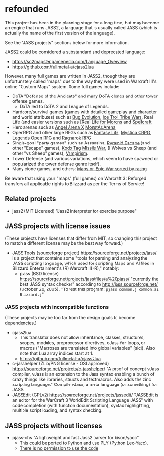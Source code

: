 # refounded
This project has been in the planning stage for a long time, but may
become an engine that runs JASS2, a language that is usually called
JASS (which is actually the name of the first version of the language).

See the "JASS projects" sections below for more information.

JASS2 could be considered a substandard and deprecated language:
- https://sc2mapster.gamepedia.com/Language_Overview
- https://github.com/fullmetal-a/cjass2lua

However, many full games are written in JASS2, though they are
unfortunately called "maps" due to the way they were used in
Warcraft III's online "Custom Maps" system. Some full games include:
- DoTA "Defense of the Ancients" and many DoTA clones and other tower
  offense games.
  - DoTA led to DoTA 2 and League of Legends.
- Hardcore/survival games (games with detailed gameplay and character
  and world attributes) such as [Bug Evolution](https://www.epicwar.com/maps/4043/), [Ice Troll Tribe
  Wars](https://www.epicwar.com/maps/19469/), Real Life (and easier
  versions such as [Real Life [for Morons](https://www.epicwar.com/maps/1252/) and
  [Spellcraft](https://www.epicwar.com/maps/487/)
- Hero arenas such as [Angel Arena X](https://www.epicwar.com/maps/8346/)
  [MonstAr.Arena](https://www.epicwar.com/maps/139667/)
- OpenRPG and other large RPGs such as [Fantasy
  Life](https://www.epicwar.com/maps/91725/), [Mystica
  ORPG](https://www.epicwar.com/maps/7577/), [Legends Open RPG](https://www.epicwar.com/maps/130439/) and [Ragnarok RPG](https://www.epicwar.com/maps/80733/)
- Single-goal "party games" such as Assassins,
  [Pyramid Escape](https://www.epicwar.com/maps/165011/) (and other
  "Escape" games), [Kodo Tag](https://www.epicwar.com/maps/103272/)
  [Missile War](https://www.epicwar.com/maps/58603/), [I
  Wolves vs Sheep (and other "vs Sheep" games),
  [Vampirism](https://www.epicwar.com/maps/51266/).
- Tower Defense (and various variations, which seem to have spawned or
  popularized the tower defense genre itself).
- Many clone games, and others:
  [Maps on Epic War sorted by
  rating](https://www.epicwar.com/maps/?order=desc&sort=rating&page=1)

Be aware that using your "maps" (full games) on Warcraft 3: Reforged
transfers all applicable rights to Blizzard as per the Terms of Service!


## Related projects
- jass2 (MIT Licensed) "Jass2 interpreter for exercise purpose"


## JASS projects with license issues
(These projects have licenses that differ from MIT, so changing
this project to match a different license may be the best way forward.)
- JASS Tools (sourceforge project)
  https://sourceforge.net/projects/jass/ is a project that contains some
  "tools for parsing and analyzing the JASS scripting language, which
  used for scripting Maps and AI files in Blizzard Entertainment's (R)
  Warcraft III (R)," notably:
  - pjass (BSD license)
    https://sourceforge.net/projects/jass/files/a%20pjass/
    "currently the best JASS syntax checker" according to
    http://jass.sourceforge.net/ (October 26, 2005).
    "To test this program:
    `pjass common.j common.ai Blizzard.j`"


### JASS projects with incompatible functions
(These projects may be too far from the design goals to become
dependencies.)
- cjass2lua
  - This translator does not allow inheritance, classes, structures,
    scopes, modules, preprocessor directives, cJass `for` loops, or
    macros ("Macroses are translated into global variables" [sic]).
    Also note that Lua array indices start at 1.
  - https://github.com/fullmetal-a/cjass2lua
- c-jasshelper (ZLib/PNG license - OSI approved)
  https://sourceforge.net/projects/c-jasshelper/
  "A proof of concept vJass compiler, vJass is an extension to the Jass
  syntax enabling a bunch of crazy things like libraries, structs and
  textmacros. Also adds the zinc scripting language."
  Compile vJass, a meta language (or something) for JASS.
- JASSEdit (GPLv2) https://sourceforge.net/projects/jassedit/
  "JASSEdit is an editor for the WarCraft 3 WorldEdit Scripting Language
  JASS" with code completion (with function documentation), syntax
  highlighting, multiple script loading, and syntax checking.


## JASS projects without licenses
- pjass-chs
  "A lightweight and fast Jass2 parser for bison/yacc"
  - This could be ported to Python and use PLY (Python Lex-Yacc).
  - [There is no permission to use the
    code](https://github.com/actboy168/pjass-chs/issues/1)
